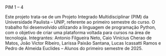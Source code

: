 PIM 1 – 4

Este projeto trata-se de um Projeto Integrado Multidisciplinar (PIM) da Universidade Paulista – UNIP, referente ao primeiro semestre do curso.
O trabalho foi desenvolvido utilizando a linguagem de programação Python, com o objetivo de criar uma plataforma voltada para cursos na área de tecnologia.
Integrantes:
Antonio Filgueira Neto, Caio Vinícius Cherao de Matos, João Victor Ribeiro, Larissa Paixão Santana, Lucas Icassatti Ramos e Pedro de Almeida Euclides – Alunos do primeiro semestre de 2025.
